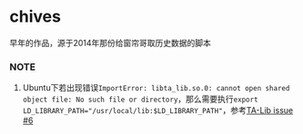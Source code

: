 # chives
早年的作品，源于2014年那份给窗帘哥取历史数据的脚本


### NOTE
1. Ubuntu下若出现错误`ImportError: libta_lib.so.0: cannot open shared object file: No such file or directory`，那么需要执行`export LD_LIBRARY_PATH="/usr/local/lib:$LD_LIBRARY_PATH"`，参考[TA-Lib issue #6](https://github.com/mrjbq7/ta-lib/issues/6)
